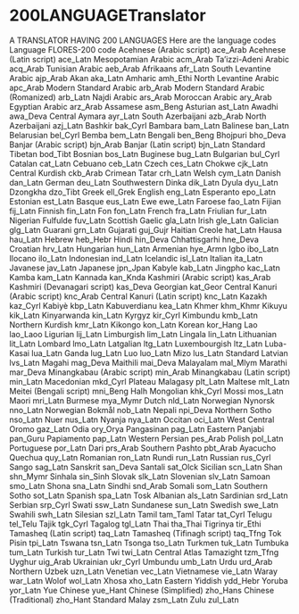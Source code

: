 # 200LANGUAGETranslator
A  TRANSLATOR HAVING 200 LANGUAGES
Here are the language codes
Language	FLORES-200 code
Acehnese (Arabic script)	ace_Arab
Acehnese (Latin script)	ace_Latn
Mesopotamian Arabic	acm_Arab
Ta’izzi-Adeni Arabic	acq_Arab
Tunisian Arabic	aeb_Arab
Afrikaans	afr_Latn
South Levantine Arabic	ajp_Arab
Akan	aka_Latn
Amharic	amh_Ethi
North Levantine Arabic	apc_Arab
Modern Standard Arabic	arb_Arab
Modern Standard Arabic (Romanized)	arb_Latn
Najdi Arabic	ars_Arab
Moroccan Arabic	ary_Arab
Egyptian Arabic	arz_Arab
Assamese	asm_Beng
Asturian	ast_Latn
Awadhi	awa_Deva
Central Aymara	ayr_Latn
South Azerbaijani	azb_Arab
North Azerbaijani	azj_Latn
Bashkir	bak_Cyrl
Bambara	bam_Latn
Balinese	ban_Latn
Belarusian	bel_Cyrl
Bemba	bem_Latn
Bengali	ben_Beng
Bhojpuri	bho_Deva
Banjar (Arabic script)	bjn_Arab
Banjar (Latin script)	bjn_Latn
Standard Tibetan	bod_Tibt
Bosnian	bos_Latn
Buginese	bug_Latn
Bulgarian	bul_Cyrl
Catalan	cat_Latn
Cebuano	ceb_Latn
Czech	ces_Latn
Chokwe	cjk_Latn
Central Kurdish	ckb_Arab
Crimean Tatar	crh_Latn
Welsh	cym_Latn
Danish	dan_Latn
German	deu_Latn
Southwestern Dinka	dik_Latn
Dyula	dyu_Latn
Dzongkha	dzo_Tibt
Greek	ell_Grek
English	eng_Latn
Esperanto	epo_Latn
Estonian	est_Latn
Basque	eus_Latn
Ewe	ewe_Latn
Faroese	fao_Latn
Fijian	fij_Latn
Finnish	fin_Latn
Fon	fon_Latn
French	fra_Latn
Friulian	fur_Latn
Nigerian Fulfulde	fuv_Latn
Scottish Gaelic	gla_Latn
Irish	gle_Latn
Galician	glg_Latn
Guarani	grn_Latn
Gujarati	guj_Gujr
Haitian Creole	hat_Latn
Hausa	hau_Latn
Hebrew	heb_Hebr
Hindi	hin_Deva
Chhattisgarhi	hne_Deva
Croatian	hrv_Latn
Hungarian	hun_Latn
Armenian	hye_Armn
Igbo	ibo_Latn
Ilocano	ilo_Latn
Indonesian	ind_Latn
Icelandic	isl_Latn
Italian	ita_Latn
Javanese	jav_Latn
Japanese	jpn_Jpan
Kabyle	kab_Latn
Jingpho	kac_Latn
Kamba	kam_Latn
Kannada	kan_Knda
Kashmiri (Arabic script)	kas_Arab
Kashmiri (Devanagari script)	kas_Deva
Georgian	kat_Geor
Central Kanuri (Arabic script)	knc_Arab
Central Kanuri (Latin script)	knc_Latn
Kazakh	kaz_Cyrl
Kabiyè	kbp_Latn
Kabuverdianu	kea_Latn
Khmer	khm_Khmr
Kikuyu	kik_Latn
Kinyarwanda	kin_Latn
Kyrgyz	kir_Cyrl
Kimbundu	kmb_Latn
Northern Kurdish	kmr_Latn
Kikongo	kon_Latn
Korean	kor_Hang
Lao	lao_Laoo
Ligurian	lij_Latn
Limburgish	lim_Latn
Lingala	lin_Latn
Lithuanian	lit_Latn
Lombard	lmo_Latn
Latgalian	ltg_Latn
Luxembourgish	ltz_Latn
Luba-Kasai	lua_Latn
Ganda	lug_Latn
Luo	luo_Latn
Mizo	lus_Latn
Standard Latvian	lvs_Latn
Magahi	mag_Deva
Maithili	mai_Deva
Malayalam	mal_Mlym
Marathi	mar_Deva
Minangkabau (Arabic script)	min_Arab
Minangkabau (Latin script)	min_Latn
Macedonian	mkd_Cyrl
Plateau Malagasy	plt_Latn
Maltese	mlt_Latn
Meitei (Bengali script)	mni_Beng
Halh Mongolian	khk_Cyrl
Mossi	mos_Latn
Maori	mri_Latn
Burmese	mya_Mymr
Dutch	nld_Latn
Norwegian Nynorsk	nno_Latn
Norwegian Bokmål	nob_Latn
Nepali	npi_Deva
Northern Sotho	nso_Latn
Nuer	nus_Latn
Nyanja	nya_Latn
Occitan	oci_Latn
West Central Oromo	gaz_Latn
Odia	ory_Orya
Pangasinan	pag_Latn
Eastern Panjabi	pan_Guru
Papiamento	pap_Latn
Western Persian	pes_Arab
Polish	pol_Latn
Portuguese	por_Latn
Dari	prs_Arab
Southern Pashto	pbt_Arab
Ayacucho Quechua	quy_Latn
Romanian	ron_Latn
Rundi	run_Latn
Russian	rus_Cyrl
Sango	sag_Latn
Sanskrit	san_Deva
Santali	sat_Olck
Sicilian	scn_Latn
Shan	shn_Mymr
Sinhala	sin_Sinh
Slovak	slk_Latn
Slovenian	slv_Latn
Samoan	smo_Latn
Shona	sna_Latn
Sindhi	snd_Arab
Somali	som_Latn
Southern Sotho	sot_Latn
Spanish	spa_Latn
Tosk Albanian	als_Latn
Sardinian	srd_Latn
Serbian	srp_Cyrl
Swati	ssw_Latn
Sundanese	sun_Latn
Swedish	swe_Latn
Swahili	swh_Latn
Silesian	szl_Latn
Tamil	tam_Taml
Tatar	tat_Cyrl
Telugu	tel_Telu
Tajik	tgk_Cyrl
Tagalog	tgl_Latn
Thai	tha_Thai
Tigrinya	tir_Ethi
Tamasheq (Latin script)	taq_Latn
Tamasheq (Tifinagh script)	taq_Tfng
Tok Pisin	tpi_Latn
Tswana	tsn_Latn
Tsonga	tso_Latn
Turkmen	tuk_Latn
Tumbuka	tum_Latn
Turkish	tur_Latn
Twi	twi_Latn
Central Atlas Tamazight	tzm_Tfng
Uyghur	uig_Arab
Ukrainian	ukr_Cyrl
Umbundu	umb_Latn
Urdu	urd_Arab
Northern Uzbek	uzn_Latn
Venetian	vec_Latn
Vietnamese	vie_Latn
Waray	war_Latn
Wolof	wol_Latn
Xhosa	xho_Latn
Eastern Yiddish	ydd_Hebr
Yoruba	yor_Latn
Yue Chinese	yue_Hant
Chinese (Simplified)	zho_Hans
Chinese (Traditional)	zho_Hant
Standard Malay	zsm_Latn
Zulu	zul_Latn
